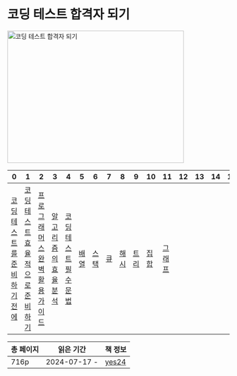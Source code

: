 # 코딩 테스트 합격자 되기

<img src="코딩-테스트-합격자-되기-자바스크립트-편.png" alt="코딩 테스트 합격자 되기" width="400" height="300"/>

| 0                     | 1                      | 2                     | 3                | 4                | 5        | 6         | 7      | 8        | 9           | 10          | 11         | 12 | 13 | 14 | 15 | 16 |
|-----------------------|------------------------|-----------------------|------------------|------------------|----------|-----------|--------|----------|-------------|-------------|------------|----|----|----|----|----|
| [코딩 테스트를 준비하기 전에](코딩-테스트를-준비하기-전에.md) | [코딩 테스트 효율적으로 준비하기](코딩-테스트-효율적으로-준비하기.md) | [프로그래머스 완벽 활용 가이드](프로그래머스-완벽-활용-가이드.md) | [알고리즘의 효율 분석](알고리즘의-효율-분석.md) | [코딩테스트 필수 문법](코딩테스트-필수-문법.md) | [배열](배열.md) | [스택](스택.md) | [큐](큐.md) | [해시](해시.md) | [트리](트리.md) | [집합](집합.md) | [그래프](그래프.md) |    |    |    |    |    |
 
| 총 페이지 | 읽은 기간        | 책 정보                                                            |
|-------|--------------|-----------------------------------------------------------------|
| 716p  | 2024-07-17 - | [yes24](https://www.yes24.com/Product/Goods/128182419) |